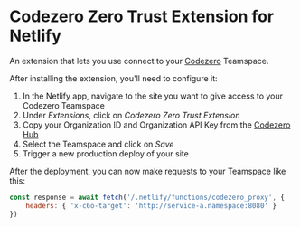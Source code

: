 # Codezero Zero Trust Extension for Netlify

An extension that lets you use connect to your [Codezero](https://codezero.io) Teamspace.

After installing the extension, you'll need to configure it:

1. In the Netlify app, navigate to the site you want to give access to your Codezero Teamspace
2. Under _Extensions_, click on _Codezero Zero Trust Extension_
3. Copy your Organization ID and Organization API Key from the [Codezero Hub](https://hub.codezero.io/api-keys)
4. Select the Teamspace and click on _Save_
5. Trigger a new production deploy of your site

After the deployment, you can now make requests to your Teamspace like this:

```js
const response = await fetch('/.netlify/functions/codezero_proxy', {
    headers: { 'x-c6o-target': 'http://service-a.namespace:8080' }
})
```

